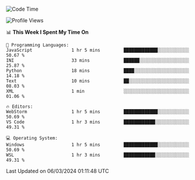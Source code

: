 <!--START_SECTION:waka-->
![Code Time](http://img.shields.io/badge/Code%20Time-587%20hrs%2019%20mins-blue)

![Profile Views](http://img.shields.io/badge/Profile%20Views-2-blue)

📊 **This Week I Spent My Time On** 

```text
💬 Programming Languages: 
JavaScript               1 hr 5 mins         █████████████░░░░░░░░░░░░   50.67 % 
INI                      33 mins             ██████░░░░░░░░░░░░░░░░░░░   25.87 % 
Python                   18 mins             ████░░░░░░░░░░░░░░░░░░░░░   14.18 % 
Text                     10 mins             ██░░░░░░░░░░░░░░░░░░░░░░░   08.03 % 
XML                      1 min               ░░░░░░░░░░░░░░░░░░░░░░░░░   01.06 % 

🔥 Editors: 
WebStorm                 1 hr 5 mins         █████████████░░░░░░░░░░░░   50.69 % 
VS Code                  1 hr 3 mins         ████████████░░░░░░░░░░░░░   49.31 % 

💻 Operating System: 
Windows                  1 hr 5 mins         █████████████░░░░░░░░░░░░   50.69 % 
WSL                      1 hr 3 mins         ████████████░░░░░░░░░░░░░   49.31 % 
```


 Last Updated on 06/03/2024 01:11:48 UTC
<!--END_SECTION:waka-->
